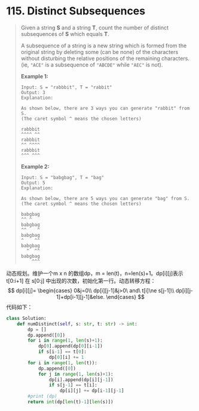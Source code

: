 # 115. Distinct Subsequences

> Given a string **S** and a string **T**, count the number of distinct subsequences of **S** which equals **T**.
>
> A subsequence of a string is a new string which is formed from the original string by deleting some (can be none) of the characters without disturbing the relative positions of the remaining characters. (ie, `"ACE"` is a subsequence of `"ABCDE"` while `"AEC"` is not).
>
> **Example 1:**
>
> ```
> Input: S = "rabbbit", T = "rabbit"
> Output: 3
> Explanation:
> 
> As shown below, there are 3 ways you can generate "rabbit" from S.
> (The caret symbol ^ means the chosen letters)
> 
> rabbbit
> ^^^^ ^^
> rabbbit
> ^^ ^^^^
> rabbbit
> ^^^ ^^^
> ```
>
> **Example 2:**
>
> ```
> Input: S = "babgbag", T = "bag"
> Output: 5
> Explanation:
> 
> As shown below, there are 5 ways you can generate "bag" from S.
> (The caret symbol ^ means the chosen letters)
> 
> babgbag
> ^^ ^
> babgbag
> ^^    ^
> babgbag
> ^    ^^
> babgbag
>   ^  ^^
> babgbag
>     ^^^
> ```

动态规划。维护一个m x n 的数组dp，m = len(t)，n=len(s)+1。dp\[i][j]表示 t[0:i+1] 在 s[0:j] 中出现的次数，初始化第一行。动态转移方程：
$$
dp[i][j]=
\begin{cases}
0&j=0\\
dp[i][j-1]&j>0\ and\ t[i]\ne s[j-1]\\
dp[i][j-1]+dp[i-1][j-1]&else.
\end{cases}
$$
代码如下：

```python
class Solution:
    def numDistinct(self, s: str, t: str) -> int:
        dp = []
        dp.append([0])
        for i in range(1, len(s)+1):
            dp[0].append(dp[0][i-1])
            if s[i-1] == t[0]:
                dp[0][i] += 1
        for i in range(1, len(t)):
            dp.append([0])
            for j in range(1, len(s)+1):
                dp[i].append(dp[i][j-1])
                if s[j-1] == t[i]:
                    dp[i][j] += dp[i-1][j-1]
        #print (dp)
        return int(dp[len(t)-1][len(s)])
```

